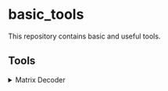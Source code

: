 # basic_tools

This repository contains basic and useful tools.

## Tools
<details>
  <summary> Matrix Decoder</summary>
  Matrix Chipper Decoder Tools
</details>
